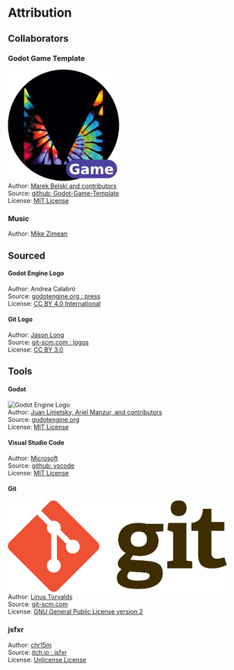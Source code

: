 # Attribution
## Collaborators

### Godot Game Template
![Maaack Plugin Icon](/assets/plugin_logo/logo.png)  
Author: [Marek Belski and contributors](https://github.com/Maaack/Godot-Game-Template/graphs/contributors)  
Source: [github: Godot-Game-Template](https://github.com/Maaack/Godot-Game-Template)  
License: [MIT License](LICENSE.txt)  

### Music
Author: [Mike Zimean](https://www.mikezimean.com/)  

## Sourced
#### Godot Engine Logo
Author: Andrea Calabró  
Source: [godotengine.org : press](https://godotengine.org/press/)  
License: [CC BY 4.0 International](https://github.com/godotengine/godot/blob/master/LOGO_LICENSE.txt) 

#### Git Logo
Author: [Jason Long](https://bsky.app/profile/jasonlong.me)  
Source: [git-scm.com : logos](https://git-scm.com/downloads/logos)  
License: [CC BY 3.0](https://creativecommons.org/licenses/by/3.0/) 

## Tools
#### Godot
![Godot Engine Logo](/assets/godot_engine_logo/logo_vertical_color_dark.png)  
Author: [Juan Linietsky, Ariel Manzur, and contributors](https://godotengine.org/contact)  
Source: [godotengine.org](https://godotengine.org/)  
License: [MIT License](https://github.com/godotengine/godot/blob/master/LICENSE.txt)  

#### Visual Studio Code
Author: [Microsoft](https://opensource.microsoft.com/)  
Source: [github: vscode](https://github.com/microsoft/vscode)  
License: [MIT License](https://github.com/microsoft/vscode/blob/main/LICENSE.txt)

#### Git
![Git Logo](/assets/git_logo/Git-Logo-2Color.png)  
Author: [Linus Torvalds](https://github.com/torvalds)  
Source: [git-scm.com](https://git-scm.com/downloads)  
License: [GNU General Public License version 2](https://opensource.org/licenses/GPL-2.0)

### jsfxr
Author: [chr15m](https://mccormick.cx/)  
Source: [itch.io : jsfxr](https://chr15m.itch.io/jsfxr)  
License: [Unlicense License](https://github.com/chr15m/jsfxr/blob/master/UNLICENSE)  
